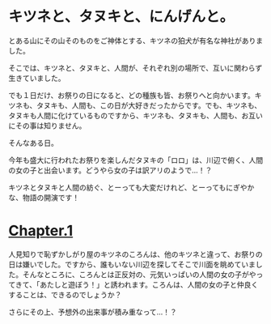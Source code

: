 # キツネと、タヌキと、にんげんと。

とある山にその山そのものをご神体とする、キツネの狛犬が有名な神社がありました。

そこでは、キツネと、タヌキと、人間が、それぞれ別の場所で、互いに関わらず生きていました。

でも１日だけ、お祭りの日になると、どの種族も皆、お祭りへと向かいます。キツネも、タヌキも、人間も、この日が大好きだったからです。でも、キツネも、タヌキも人間に化けているものですから、キツネも、タヌキも、人間も、お互いにその事は知りません。

そんなある日。

今年も盛大に行われたお祭りを楽しんだタヌキの「ロロ」は、川辺で俯く、人間の女の子と出会います。どうやら女の子は訳アリのようで…！？

キツネとタヌキと人間の紡ぐ、とーっても大変だけれど、とーってもにぎやかな、物語の開演です！

# [Chapter.1](./Chapter1.md)

人見知りで恥ずかしがり屋のキツネのころんは、他のキツネと違って、お祭りの日は嫌いでした。ですから、誰もいない川辺を探してそこで川面を眺めていました。そんなところに、ころんとは正反対の、元気いっぱいの人間の女の子がやってきて、「あたしと遊ぼう！」と誘われます。ころんは、人間の女の子と仲良くすることは、できるのでしょうか？

さらにその上、予想外の出来事が積み重なって…！？
